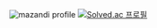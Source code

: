 ![mazandi profile](http://mazandi.herokuapp.com/api?handle=asitwas729&theme=cold)
[![Solved.ac 프로필](http://mazassumnida.wtf/api/generate_badge?boj=asitwas729)](https://solved.ac/asitwas729)
